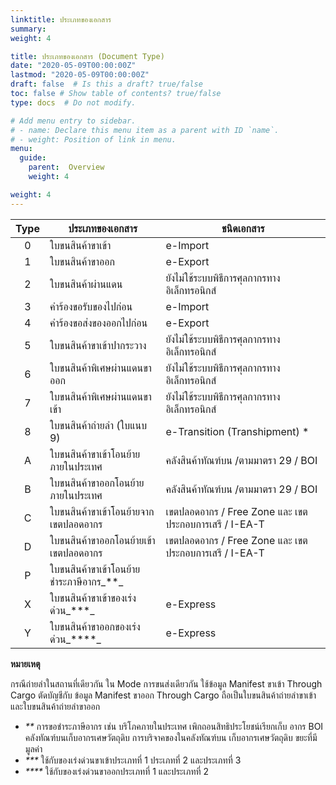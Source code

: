 ```yaml
---
linktitle: ประเภทของเอกสาร
summary: 
weight: 4

title: ประเภทของเอกสาร (Document Type)
date: "2020-05-09T00:00:00Z"
lastmod: "2020-05-09T00:00:00Z"
draft: false  # Is this a draft? true/false
toc: false # Show table of contents? true/false
type: docs  # Do not modify.

# Add menu entry to sidebar.
# - name: Declare this menu item as a parent with ID `name`.
# - weight: Position of link in menu.
menu:
  guide:
    parent:  Overview
    weight: 4

weight: 4
---
```


|Type|ประเภทของเอกสาร|  ชนิดเอกสาร |
|:----:|--------------|------------------|
|0	|	ใบขนสินค้าขาเข้า|	e-Import|
|1	|	ใบขนสินค้าขาออก|	e-Export|
|2 |	ใบขนสินค้าผ่านแดน	|ยังไม่ใช้ระบบพิธีการศุลกากรทางอิเล็กทรอนิกส์  |              
|3	|	คำร้องขอรับของไปก่อน	|e-Import|
|4|		คำร้องขอส่งของออกไปก่อน|	e-Export|
|5	|	ใบขนสินค้าขาเข้าปากระวาง|ยังไม่ใช้ระบบพิธีการศุลกากรทางอิเล็กทรอนิกส์|
|6|		ใบขนสินค้าพิเศษผ่านแดนขาออก	|ยังไม่ใช้ระบบพิธีการศุลกากรทางอิเล็กทรอนิกส์|
|7	|	ใบขนสินค้าพิเศษผ่านแดนขาเข้า|	ยังไม่ใช้ระบบพิธีการศุลกากรทางอิเล็กทรอนิกส์|
|8	|	ใบขนสินค้าถ่ายลำ (ใบแนบ 9)|	e-Transition (Transhipment) *|
|A	|	ใบขนสินค้าขาเข้าโอนย้ายภายในประเทศ| 	คลังสินค้าทัณฑ์บน /ตามมาตรา 29 / BOI|
|B|		ใบขนสินค้าขาออกโอนย้ายภายในประเทศ	|คลังสินค้าทัณฑ์บน /ตามมาตรา 29 / BOI|
|C	|	ใบขนสินค้าขาเข้าโอนย้ายจากเขตปลอดอากร |เขตปลอดอากร / Free Zone และ เขตประกอบการเสรี / I-EA-T |
|D	|	ใบขนสินค้าขาออกโอนย้ายเข้าเขตปลอดอากร	|เขตปลอดอากร / Free Zone และ เขตประกอบการเสรี / I-EA-T |
|P	|	ใบขนสินค้าขาเข้าโอนย้ายชำระภาษีอากร_**_	||
|X	|	ใบขนสินค้าขาเข้าของเร่งด่วน_***_	|e-Express|
|Y	|	ใบขนสินค้าขาออกของเร่งด่วน_****_|	e-Express|


**หมายเหตุ**

กรณีถ่ายลำในสถานที่เดียวกัน ใน Mode การขนส่งเดียวกัน ใช้ข้อมูล Manifest ขาเข้า Through Cargo  ตัดบัญชีกับ ข้อมูล Manifest ขาออก Through Cargo  ถือเป็นใบขนสินค้าถ่ายลำขาเข้าและใบขนสินค้าถ่ายลำขาออก

- _**_  การขอชำระภาษีอากร เช่น บริโภคภายในประเทศ  เพิกถอนสิทธิประโยชน์เรียกเก็บ อากร BOI  คลังทัณฑ์บนเก็บอากรเศษวัตถุดิบ  การบริจาคของในคลังทัณฑ์บน เก็บอากรเศษวัตถุดิบ ขยะที่มีมูลค่า
- _***_ ใช้กับของเร่งด่วนขาเข้าประเภทที่ 1 ประเภทที่ 2 และประเภทที่ 3
- _****_ ใช้กับของเร่งด่วนขาออกประเภทที่ 1 และประเภทที่ 2 
